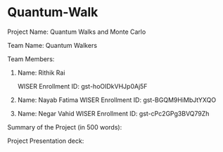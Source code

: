# Quantum-Walk

Project Name: Quantum Walks and Monte Carlo

Team Name: Quantum Walkers

Team Members:
1.  Name: Rithik Rai
   
    WISER Enrollment ID: gst-hoOIDkVHJp0Aj5F
3.  Name: Nayab Fatima
    WISER Enrollment ID: gst-BGQM9HiMbJtYXQO
4.  Name: Negar Vahid
    WISER Enrollment ID: gst-cPc2GPg3BVQ79Zh

Summary of the Project (in 500 words):

Project Presentation deck:

